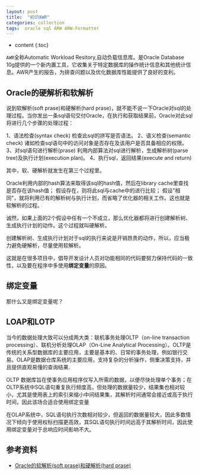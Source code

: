 ```yaml
---
layout: post
title:  "初识AWR"
categories: collection
tags:  oracle sql ARW ARW-Formatter
---
```


* content
{:toc}

`AWR`全称Automatic Workload Resitory,自动负载信息库。是Oracle Database 10g提供的一个新内置工具，它收集关于特定数据库的操作统计信息和其他统计信息。AWR产生的报告，为排查问题以及优化数据库性能提供了良好的变利。


## Oracle的硬解析和软解析

说到软解析(soft prase)和硬解析(hard prase)，就不能不说一下Oracle对sql的处理过程。当你发出一条sql语句交付Oracle，在执行和获取结果前，Oracle对此sql将进行几个步骤的处理过程：

1、语法检查(syntax check)
检查此sql的拼写是否语法。
2、语义检查(semantic check)
诸如检查sql语句中的访问对象是否存在及该用户是否具备相应的权限。
3、对sql语句进行解析(prase)
利用内部算法对sql进行解析，生成解析树(parse tree)及执行计划(execution plan)。
4、执行sql，返回结果(execute and return)

其中，软、硬解析就发生在第三个过程里。

Oracle利用内部的hash算法来取得该sql的hash值，然后在library cache里查找是否存在该hash值；
假设存在，则将此sql与cache中的进行比较；
假设"相同"，就将利用已有的解析树与执行计划，而省略了优化器的相关工作。这也就是软解析的过程。

诚然，如果上面的2个假设中任有一个不成立，那么优化器都将进行创建解析树、生成执行计划的动作。这个过程就叫硬解析。

创建解析树、生成执行计划对于sql的执行来说是开销昂贵的动作，所以，应当极力避免硬解析，尽量使用软解析。

这就是在很多项目中，倡导开发设计人员对功能相同的代码要努力保持代码的一致性，以及要在程序中多使用**绑定变量**的原因。

## 绑定变量

那什么又是绑定变量呢？

## LOAP和LOTP

当今的数据处理大致可以分成两大类：联机事务处理OLTP（on-line transaction processing）、联机分析处理OLAP（On-Line Analytical Processing）。OLTP是传统的关系型数据库的主要应用，主要是基本的、日常的事务处理，例如银行交易。OLAP是数据仓库系统的主要应用，支持复杂的分析操作，侧重决策支持，并且提供直观易懂的查询结果.

OLTP 数据库旨在使事务应用程序仅写入所需的数据，以便尽快处理单个事务；在OLTP系统中SQL语句重复执行频度高，但处理的数据量较少，结果集也相对较小，尤其是使用表上的索引来缩小中间结果集，其解析时间通常会接近或高于执行时间，因此该场合适合使用绑定变量

在OLAP系统中，SQL语句执行次数相对较少，但返回的数据量较大，因此多数情况下倾向于使用权标扫描更高效，其SQL语句执行时间远高于其解析时间，因此使用绑定变量对于总响应时间影响不大。



## 参考资料
- [Oracle的软解析(soft prase)和硬解析(hard prase)](https://www.cnblogs.com/discuss/articles/1866946.html)